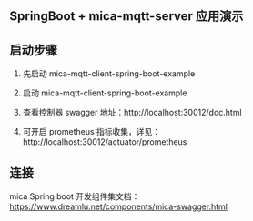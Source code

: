 ## SpringBoot + mica-mqtt-server 应用演示

## 启动步骤
1. 先启动 mica-mqtt-client-spring-boot-example

2. 启动 mica-mqtt-client-spring-boot-example

4. 查看控制器 swagger 地址：http://localhost:30012/doc.html

5. 可开启 prometheus 指标收集，详见： http://localhost:30012/actuator/prometheus

## 连接

mica Spring boot 开发组件集文档：https://www.dreamlu.net/components/mica-swagger.html
